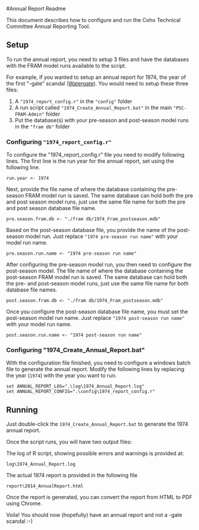 #Annual Report Readme

This document describes how to configure and run the Coho Technical Committee Annual Reporting Tool.

## Setup

To run the annual report, you need to setup 3 files and have the databases with the FRAM model runs available to the script.

For example, if you wanted to setup an annual report for 1974, the year of the first "-gate" scandal ([Watergate](https://en.wikipedia.org/wiki/Watergate_scandal)).  You would need to setup these three files:

1. A `"1974_report_config.r"` in the `"config"` folder
2. A run script called `"1974_Create_Annual_Report.bat"` in the main `"PSC-FRAM-Admin"` folder
3. Put the database(s) with your pre-season and post-season model runs in the `"fram db"` folder

### Configuring `"1974_report_config.r"`

To configure the "1974_report_config.r" file you need to modify following lines.  The first line is the run year for the annual report, set using the following line.

```
run.year <- 1974
```

Next, provide the file name of where the database containing the pre-season FRAM model run is saved.  The same database can hold both the pre and post season model runs, just use the same file name for both the pre and post season database file name.
```
pre.season.fram.db <- "./fram db/1974_Fram_postseason.mdb"
```

Based on the post-season database file, you provide the name of the post-season model run.  Just replace `"1974 pre-season run name"` with your model run name.
```
pre.season.run.name <- "1974 pre-season run name"
```

After configuring the pre-season model run, you then need to configure the post-season model.  The file name of where the database containing the post-season FRAM model run is saved.  The same database can hold both the pre- and post-season model runs, just use the same file name for both database file names.
```
post.season.fram.db <- "./fram db/1974_Fram_postseason.mdb"
```

Once you configure the post-season database file name, you must set the post-season model run name.  Just replace `"1974 post-season run name"` with your model run name.

```
post.season.run.name <- "1974 post-season run name"
```


### Configuring "1974_Create_Annual_Report.bat"

With the configuration file finished, you need to configure a windows batch file to generate the annual report.  Modify the following lines by replacing the year (`1974`) with the year you want to run.

```
set ANNUAL_REPORT_LOG=".\log\1974_Annual_Report.log"
set ANNUAL_REPORT_CONFIG=".\config\1974_report_config.r"
```


## Running

Just double-click the `1974_Create_Annual_Report.bat` to generate the 1974 annual report.

Once the script runs, you will have two output files:

The log of R script, showing possible errors and warnings is provided at:

`log\1974_Annual_Report.log`

The actual 1974 report is provided in the following file

`report\2014_AnnualReport.html`

Once the report is generated, you can convert the report from HTML to PDF using Chrome.

Voila! You should now (hopefully) have an annual report and not a -gate scandal :-)